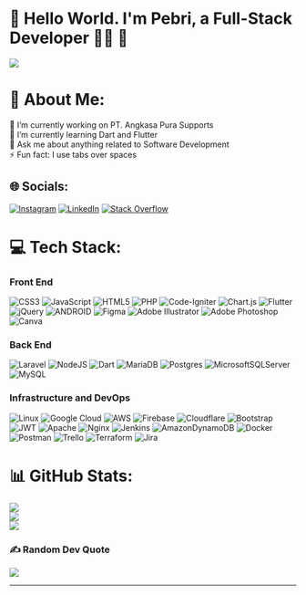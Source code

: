 #  👋 Hello World. I'm Pebri, a Full-Stack Developer 👨‍💻 🚀

[![](https://visitcount.itsvg.in/api?id=febry05&icon=2&color=0)](https://visitcount.itsvg.in)

# 💫 About Me:


🔭 I’m currently working on PT. Angkasa Pura Supports<br>🌱 I’m currently learning Dart and Flutter<br>💬 Ask me about anything related to Software Development<br>⚡ Fun fact: I use tabs over spaces


## 🌐 Socials:
[![Instagram](https://img.shields.io/badge/Instagram-%23E4405F.svg?logo=Instagram&logoColor=white)](https://instagram.com/febtyo) [![LinkedIn](https://img.shields.io/badge/LinkedIn-%230077B5.svg?logo=linkedin&logoColor=white)](https://linkedin.com/in/pebri-prasetyo-320b79102) [![Stack Overflow](https://img.shields.io/badge/-Stackoverflow-FE7A16?logo=stack-overflow&logoColor=white)](https://stackoverflow.com/users/xfeb) 

# 💻 Tech Stack:

<h3>Front End </h3> 

![CSS3](https://img.shields.io/badge/css3-%231572B6.svg?style=flat&logo=css3&logoColor=white) ![JavaScript](https://img.shields.io/badge/javascript-%23323330.svg?style=flat&logo=javascript&logoColor=%23F7DF1E) ![HTML5](https://img.shields.io/badge/html5-%23E34F26.svg?style=flat&logo=html5&logoColor=white) ![PHP](https://img.shields.io/badge/php-%23777BB4.svg?style=flat&logo=php&logoColor=white) ![Code-Igniter](https://img.shields.io/badge/CodeIgniter-%23EF4223.svg?style=flat&logo=codeIgniter&logoColor=white) ![Chart.js](https://img.shields.io/badge/chart.js-F5788D.svg?style=flat&logo=chart.js&logoColor=white) ![Flutter](https://img.shields.io/badge/Flutter-%2302569B.svg?style=flat&logo=Flutter&logoColor=white) ![jQuery](https://img.shields.io/badge/jquery-%230769AD.svg?style=flat&logo=jquery&logoColor=white) ![ANDROID](https://img.shields.io/badge/android-%2320232a.svg?style=flat&logo=android&logoColor=%a4c639) ![Figma](https://img.shields.io/badge/figma-%23F24E1E.svg?style=flat&logo=figma&logoColor=white) ![Adobe Illustrator](https://img.shields.io/badge/adobeillustrator-%23FF9A00.svg?style=flat&logo=adobeillustrator&logoColor=white) ![Adobe Photoshop](https://img.shields.io/badge/adobephotoshop-%2331A8FF.svg?style=flat&logo=adobephotoshop&logoColor=white) ![Canva](https://img.shields.io/badge/Canva-%2300C4CC.svg?style=flat&logo=Canva&logoColor=white)

<h3>Back End </h3>

![Laravel](https://img.shields.io/badge/laravel-%23FF2D20.svg?style=flat&logo=laravel&logoColor=white) ![NodeJS](https://img.shields.io/badge/node.js-6DA55F?style=flat&logo=node.js&logoColor=white) ![Dart](https://img.shields.io/badge/dart-%230175C2.svg?style=flat&logo=dart&logoColor=white) ![MariaDB](https://img.shields.io/badge/MariaDB-003545?style=flat&logo=mariadb&logoColor=white) ![Postgres](https://img.shields.io/badge/postgres-%23316192.svg?style=flat&logo=postgresql&logoColor=white) ![MicrosoftSQLServer](https://img.shields.io/badge/Microsoft%20SQL%20Sever-CC2927?style=flat&logo=microsoft%20sql%20server&logoColor=white) ![MySQL](https://img.shields.io/badge/mysql-%2300f.svg?style=flat&logo=mysql&logoColor=white) 	

<h3>Infrastructure and DevOps </h3> 

![Linux](https://img.shields.io/badge/Linux-%23FF9900.svg?style=flat&logo=linux&logoColor=white) ![Google Cloud](https://img.shields.io/badge/Google%20Cloud-%234285F4.svg?style=flat&logo=google-cloud&logoColor=white) ![AWS](https://img.shields.io/badge/AWS-%23FF9900.svg?style=flat&logo=amazon-aws&logoColor=white) ![Firebase](https://img.shields.io/badge/firebase-%23039BE5.svg?style=flat&logo=firebase)  ![Cloudflare](https://img.shields.io/badge/Cloudflare-F38020?style=flat&logo=Cloudflare&logoColor=white) ![Bootstrap](https://img.shields.io/badge/bootstrap-%23563D7C.svg?style=flat&logo=bootstrap&logoColor=white)  ![JWT](https://img.shields.io/badge/JWT-black?style=flat&logo=JSON%20web%20tokens)   ![Apache](https://img.shields.io/badge/apache-%23D42029.svg?style=flat&logo=apache&logoColor=white) ![Nginx](https://img.shields.io/badge/nginx-%23009639.svg?style=flat&logo=nginx&logoColor=white) ![Jenkins](https://img.shields.io/badge/jenkins-%232C5263.svg?style=flat&logo=jenkins&logoColor=white) ![AmazonDynamoDB](https://img.shields.io/badge/Amazon%20DynamoDB-4053D6?style=flat&logo=Amazon%20DynamoDB&logoColor=white)  ![Docker](https://img.shields.io/badge/docker-%230db7ed.svg?style=flat&logo=docker&logoColor=white) ![Postman](https://img.shields.io/badge/Postman-FF6C37?style=flat&logo=postman&logoColor=white) ![Trello](https://img.shields.io/badge/Trello-%23026AA7.svg?style=flat&logo=Trello&logoColor=white) ![Terraform](https://img.shields.io/badge/terraform-%235835CC.svg?style=flat&logo=terraform&logoColor=white) ![Jira](https://img.shields.io/badge/jira-%230A0FFF.svg?style=flat&logo=jira&logoColor=white) 

# 📊 GitHub Stats:
![](https://github-readme-stats.vercel.app/api?username=febry05&theme=radical&hide_border=false&include_all_commits=true&count_private=true)<br/>
![](https://github-readme-streak-stats.herokuapp.com/?user=febry05&theme=radical&hide_border=false)<br/>
![](https://github-readme-stats.vercel.app/api/top-langs/?username=febry05&theme=radical&hide_border=false&include_all_commits=true&count_private=true&layout=compact)

### ✍️ Random Dev Quote
![](https://quotes-github-readme.vercel.app/api?type=horizontal&theme=radical)
<!-- 
### 😂 Random Dev Meme
<img src="https://random-memer.herokuapp.com/" width="512px"/> -->

---


<!-- Proudly created with GPRM ( https://gprm.itsvg.in ) -->
